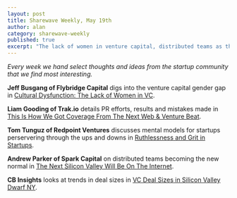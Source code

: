```yaml
---
layout: post
title: Sharewave Weekly, May 19th
author: alan
category: sharewave-weekly
published: true
excerpt: "The lack of women in venture capital, distributed teams as the new normal, persevering through the trials of a startup, and getting press coverage by Venture Beat and The Next Web in this edition of the Sharewave Weekly."
---
```

*Every week we hand select thoughts and ideas from the startup community that we find most interesting.*

**Jeff Busgang of Flybridge Capital** digs into the venture capital gender gap in [Cultural Dysfunction: The Lack of Women in VC](http://bostonvcblog.typepad.com/vc/2014/05/revisiting-the-stubborn-reality-women-in-vc.html).

**Liam Gooding of Trak.io** details PR efforts, results and mistakes made in [This Is How We Got Coverage From The Next Web & Venture Beat](http://blog.trak.io/this-is-how-we-got-coverage-from-the-next-web-venture-beat/).

**Tom Tunguz of Redpoint Ventures** discusses mental models for startups perservering through the ups and downs in [Ruthlessness and Grit in Startups](http://www.tomtunguz.com/management-feedback-loops/).

**Andrew Parker of Spark Capital** on distributed teams becoming the new normal in [The Next Silicon Valley Will Be On The Internet](http://thegongshow.tumblr.com/post/85522967330/the-next-silicon-valley-will-be-on-the-internet).

**CB Insights** looks at trends in deal sizes in [VC Deal Sizes in Silicon Valley Dwarf NY](https://www.cbinsights.com/blog/venture-capital-silicon-valley-ny-deals).